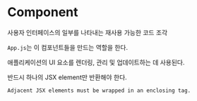 # Component
사용자 인터페이스의 일부를 나타내는 재사용 가능한 코드 조각

`App.js`는 이 컴포넌트들을 만드는 역할을 한다.

애플리케이션의 UI 요소를 렌더링, 관리 및 업데이트하는 데 사용된다.

반드시 하나의 JSX element만 반환해야 한다.

```
Adjacent JSX elements must be wrapped in an enclosing tag.
```

